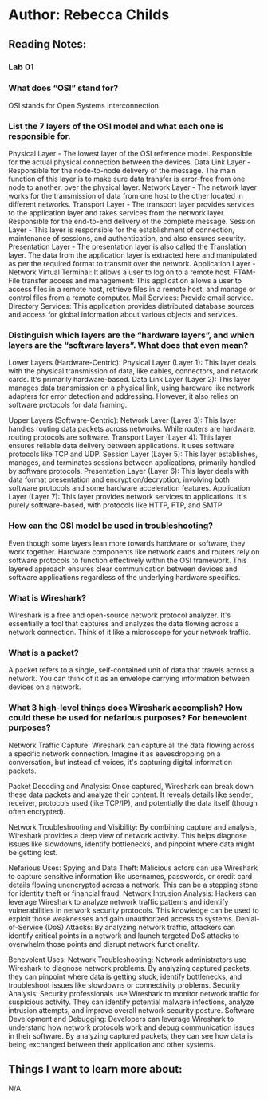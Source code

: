 # Author: Rebecca Childs
## Reading Notes:
### Lab 01

### What does “OSI” stand for?
OSI stands for Open Systems Interconnection.

### List the 7 layers of the OSI model and what each one is responsible for.
Physical Layer - The lowest layer of the OSI reference model. Responsible for the actual physical connection between the devices.
Data Link Layer - Responsible for the node-to-node delivery of the message. The main function of this layer is to make sure data transfer is error-free from one node to another, over the physical layer.
Network Layer - The network layer works for the transmission of data from one host to the other located in different networks.
Transport Layer - The transport layer provides services to the application layer and takes services from the network layer. Responsible for the end-to-end delivery of the complete message.
Session Layer - This layer is responsible for the establishment of connection, maintenance of sessions, and authentication, and also ensures security.
Presentation Layer - The presentation layer is also called the Translation layer. The data from the application layer is extracted here and manipulated as per the required format to transmit over the network. 
Application Layer - Network Virtual Terminal: It allows a user to log on to a remote host.
FTAM- File transfer access and management: This application allows a user to
access files in a remote host, retrieve files in a remote host, and manage or
control files from a remote computer.
Mail Services: Provide email service.
Directory Services: This application provides distributed database sources
and access for global information about various objects and services.


### Distinguish which layers are the “hardware layers”, and which layers are the “software layers”. What does that even mean?
Lower Layers (Hardware-Centric):
Physical Layer (Layer 1): This layer deals with the physical transmission of data, like cables, connectors, and network cards. It's primarily hardware-based.
Data Link Layer (Layer 2): This layer manages data transmission on a physical link, using hardware like network adapters for error detection and addressing. However, it also relies on software protocols for data framing.

Upper Layers (Software-Centric):
Network Layer (Layer 3): This layer handles routing data packets across networks. While routers are hardware, routing protocols are software.
Transport Layer (Layer 4): This layer ensures reliable data delivery between applications. It uses software protocols like TCP and UDP.
Session Layer (Layer 5): This layer establishes, manages, and terminates sessions between applications, primarily handled by software protocols.
Presentation Layer (Layer 6): This layer deals with data format presentation and encryption/decryption, involving both software protocols and some hardware acceleration features.
Application Layer (Layer 7): This layer provides network services to applications. It's purely software-based, with protocols like HTTP, FTP, and SMTP.

### How can the OSI model be used in troubleshooting?
Even though some layers lean more towards hardware or software, they work together. Hardware components like network cards and routers rely on software protocols to function effectively within the OSI framework. This layered approach ensures clear communication between devices and software applications regardless of the underlying hardware specifics.


### What is Wireshark?
Wireshark is a free and open-source network protocol analyzer. It's essentially a tool that captures and analyzes the data flowing across a network connection. Think of it like a microscope for your network traffic.

### What is a packet?
A packet refers to a single, self-contained unit of data that travels across a network. You can think of it as an envelope carrying information between devices on a network.

### What 3 high-level things does Wireshark accomplish? How could these be used for nefarious purposes? For benevolent purposes?
Network Traffic Capture: Wireshark can capture all the data flowing across a specific network connection. Imagine it as eavesdropping on a conversation, but instead of voices, it's capturing digital information packets.

Packet Decoding and Analysis:  Once captured, Wireshark can break down these data packets and analyze their content. It reveals details like sender, receiver, protocols used (like TCP/IP), and potentially the data itself (though often encrypted).

Network Troubleshooting and Visibility: By combining capture and analysis, Wireshark provides a deep view of network activity. This helps diagnose issues like slowdowns, identify bottlenecks, and pinpoint where data might be getting lost.

Nefarious Uses:
Spying and Data Theft: Malicious actors can use Wireshark to capture sensitive information like usernames, passwords, or credit card details flowing unencrypted across a network. This can be a stepping stone for identity theft or financial fraud.
Network Intrusion Analysis: Hackers can leverage Wireshark to analyze network traffic patterns and identify vulnerabilities in network security protocols. This knowledge can be used to exploit those weaknesses and gain unauthorized access to systems.
Denial-of-Service (DoS) Attacks: By analyzing network traffic, attackers can identify critical points in a network and launch targeted DoS attacks to overwhelm those points and disrupt network functionality.

Benevolent Uses:
Network Troubleshooting: Network administrators use Wireshark to diagnose network problems. By analyzing captured packets, they can pinpoint where data is getting stuck, identify bottlenecks, and troubleshoot issues like slowdowns or connectivity problems.
Security Analysis: Security professionals use Wireshark to monitor network traffic for suspicious activity. They can identify potential malware infections, analyze intrusion attempts, and improve overall network security posture.
Software Development and Debugging: Developers can leverage Wireshark to understand how network protocols work and debug communication issues in their software. By analyzing captured packets, they can see how data is being exchanged between their application and other systems.

## Things I want to learn more about:
N/A
